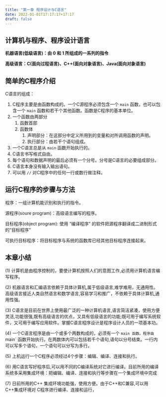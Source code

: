 ```yaml
---
title: "第一章 程序设计与C语言"
date: 2022-01-01T17:17:17+17:17
draft: false
---
```


<!--more-->

## 计算机与程序、程序设计语言

**机器语言(低级语言)：由 0 和 1 所组成的一系列的指令**

**高级语言：C(面向过程语言)、C++(面向对象语言)、Java(面向对象语言)**

## 简单的C程序介绍

C语言的组成：

1. C程序主要是由函数构成的。一个C源程序必须包含一个 `main` 函数，也可以包含一个 `main` 函数和若干个其他函数。函数是C程序的基本单位。
2. 一个函数由两部分
   1. 函数首部
   2. 函数体
      1. 声明部分：在这部分中定义所用到的变量和对所调用函数的声明。
      2. 执行部分：由若干个语句组成。
3. 一个C语言总是从 `main` 函数开始执行的。
4. C语言书写格式自由。
5. 每个语句和数据声明的最后必须有一个分号。分号是C语言的必要组成部分。
6. C语言本身没有输入输出语句。
7. 可以用 `//` 对C程序中的任何一行或数行做注释。

## 运行C程序的步骤与方法

程序：一组计算机能识别和执行的指令。

源程序(soure program)：高级语言编写的程序。

目标程序(object program): 使用 “编译程序” 的软件把源程序翻译成二进制形式的“目标程序”

可执行目标程序：将目标程序与系统的函数库已经其他目标程序连接起来。

## 本章小结

(1) 计算机是由程序控制的，要使计算机按照人们的意图工作,必须用计算机语言编写程序。

(2) 机器语言和汇编语言依赖于具体计算机,属于低级语言,难学难用，无通用性。高级语言接近人类自然语言和数学语言,容易学习和推广，不依赖于具体计算机,通用性强。

(3) C语言是目前在世界上使用最广泛的一种计算机语言,语言简洁紧凑，使用方便灵活,功能很强,既有高级语言的优点，又具有低级语言的功能;既可用于编写系统软件，又可用于编写应用软件。掌握C语言程序设计是程序设计人员的一项基本功。

(4) 一个C语言程序是由一个或多个两数构成的，必须有一个 `main 函数。程序由 `main` 函数开始执行。在两数体内可以包括若千个语句,语句以分号结束。一行内可以写多个语句，一个语句可以分写为多行。

(5) 上机运行一个C程序必须经过4个步骤：编辑、编译、连接和执行。

(6) 用C语言写好程序后,可以用不同的C编译系统对它进行编译。目前所用的编译系统多采用集成环境：把编辑、编译、连接和执行等步骤在一个集成环境中完成

(7) 日前所用的C++ 集成环境功能强，使用方便。由于C++和C兼容,可以用C++集成环境对 C程序进行编译、连接和运行，

